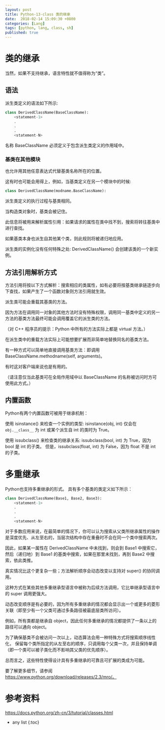 ```yaml
---
layout: post
title: Python-13-class 类的继承
date:  2018-02-14 15:09:30 +0800
categories: [Lang]
tags: [python, lang, class, sh]
published: true
---
```


# 类的继承

当然，如果不支持继承，语言特性就不值得称为“类”。

## 语法

派生类定义的语法如下所示:

```py
class DerivedClassName(BaseClassName):
    <statement-1>
    .
    .
    .
    <statement-N>
```

名称 BaseClassName 必须定义于包含派生类定义的作用域中。 

### 基类在其他模块

也允许用其他任意表达式代替基类名称所在的位置。 

这有时也可能会用得上，例如，当基类定义在另一个模块中的时候:

```py
class DerivedClassName(modname.BaseClassName):
```

派生类定义的执行过程与基类相同。

当构造类对象时，基类会被记住。 

此信息将被用来解析属性引用：如果请求的属性在类中找不到，搜索将转往基类中进行查找。 

如果基类本身也派生自其他某个类，则此规则将被递归地应用。

派生类的实例化没有任何特殊之处: DerivedClassName() 会创建该类的一个新实例。 

## 方法引用解析方式

方法引用将按以下方式解析：搜索相应的类属性，如有必要将按基类继承链逐步向下查找，如果产生了一个函数对象则方法引用就生效。

派生类可能会重载其基类的方法。 

因为方法在调用同一对象的其他方法时没有特殊权限，调用同一基类中定义的另一方法的基类方法最终可能会调用覆盖它的派生类的方法。 

（对 C++ 程序员的提示：Python 中所有的方法实际上都是 virtual 方法。）

在派生类中的重载方法实际上可能想要扩展而非简单地替换同名的基类方法。 

有一种方式可以简单地直接调用基类方法：即调用 BaseClassName.methodname(self, arguments)。 

有时这对客户端来说也是有用的。 

（请注意仅当此基类可在全局作用域中以 BaseClassName 的名称被访问时方可使用此方式。）

## 内置函数

Python有两个内置函数可被用于继承机制：

使用 isinstance() 来检查一个实例的类型: isinstance(obj, int) 仅会在 `obj.__class__` 为 int 或某个派生自 int 的类时为 True。

使用 issubclass() 来检查类的继承关系: issubclass(bool, int) 为 True，因为 bool 是 int 的子类。 但是，issubclass(float, int) 为 False，因为 float 不是 int 的子类。

# 多重继承

Python也支持多重继承的形式。 具有多个基类的类定义如下所示：

```py
class DerivedClassName(Base1, Base2, Base3):
    <statement-1>
    .
    .
    .
    <statement-N>
```

对于多数应用来说，在最简单的情况下，你可以认为搜索从父类所继承属性的操作是深度优先、从左至右的，当层次结构中存在重叠时不会在同一个类中搜索两次。 

因此，如果某一属性在 DerivedClassName 中未找到，则会到 Base1 中搜索它，然后（递归地）到 Base1 的基类中搜索，如果在那里未找到，再到 Base2 中搜索，依此类推。

真实情况比这个更复杂一些；方法解析顺序会动态改变以支持对 super() 的协同调用。 

这种方式在某些其他多重继承型语言中被称为后续方法调用，它比单继承型语言中的 super 调用更强大。

动态改变顺序是有必要的，因为所有多重继承的情况都会显示出一个或更多的菱形关联（即至少有一个父类可通过多条路径被最底层类所访问）。 

例如，所有类都是继承自 object，因此任何多重继承的情况都提供了一条以上的路径可以通向 object。 

为了确保基类不会被访问一次以上，动态算法会用一种特殊方式将搜索顺序线性化， 保留每个类所指定的从左至右的顺序，只调用每个父类一次，并且保持单调（即一个类可以被子类化而不影响其父类的优先顺序）。 

总而言之，这些特性使得设计具有多重继承的可靠且可扩展的类成为可能。 

要了解更多细节，请参阅 https://www.python.org/download/releases/2.3/mro/。

# 参考资料

https://docs.python.org/zh-cn/3/tutorial/classes.html

* any list
{:toc}